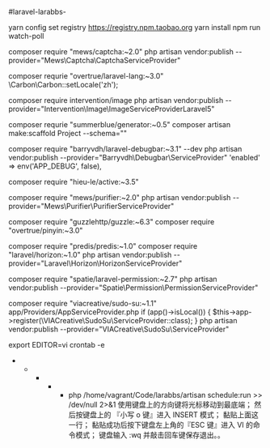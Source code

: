 #laravel-larabbs-

yarn config set registry https://registry.npm.taobao.org
yarn install
npm run watch-poll


composer require "mews/captcha:~2.0"
php artisan vendor:publish --provider="Mews\Captcha\CaptchaServiceProvider"


composer requrie "overtrue/laravel-lang:~3.0"
\Carbon\Carbon::setLocale('zh');


composer require intervention/image
php artisan vendor:publish --provider="Intervention\Image\ImageServiceProviderLaravel5"


composer requrie "summerblue/generator:~0.5"
composer artisan make:scaffold Project --schema=""


composer require "barryvdh/laravel-debugbar:~3.1" --dev
php artisan vendor:publish --provider="Barryvdh\Debugbar\ServiceProvider"
'enabled' => env('APP_DEBUG', false),


composer require "hieu-le/active:~3.5"


composer require "mews/purifier:~2.0"
php artisan vendor:publish --provider="Mews\Purifier\PurifierServiceProvider"


composer require "guzzlehttp/guzzle:~6.3"
composer require "overtrue/pinyin:~3.0"


composer require "predis/predis:~1.0"
composer require "laravel/horizon:~1.0"
php artisan vendor:publish --provider="Laravel\Horizon\HorizonServiceProvider"


composer require "spatie/laravel-permission:~2.7"
php artisan vendor:publish --provider="Spatie\Permission\PermissionServiceProvider"


composer require "viacreative/sudo-su:~1.1"
app/Providers/AppServiceProvider.php
if (app()->isLocal()) {
    $this->app->register(\VIACreative\SudoSu\ServiceProvider::class);
}
php artisan vendor:publish --provider="VIACreative\SudoSu\ServiceProvider"


export EDITOR=vi
crontab -e
* * * * * php /home/vagrant/Code/larabbs/artisan schedule:run >> /dev/null 2>&1
使用键盘上的方向键将光标移动到最底端；
然后按键盘上的 『小写 o 键』进入 INSERT 模式；
黏贴上面这一行；
黏贴成功后按下键盘左上角的『ESC 键』进入 VI 的命令模式；
键盘输入 :wq 并敲击回车键保存退出。。